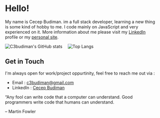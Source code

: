 # Hello!

My name is Cecep Budiman. im a full stack developer, learning a new thing is some kind of hobby to me.
I code mainly on JavaScript and very experienced on it. More information about me please visit my [LinkedIn](https://www.linkedin.com/in/c3budiman/) profile or my [personal site](https://c4budiman.com/).

![C3budiman's GitHub stats](https://github-stats-six.vercel.app/api?username=c3budiman&count_private=true&show_icons=true&theme=vue&line_height=19)
<span style="display:inline-block; width: 10px;"></span>
![Top Langs](https://github-stats-six.vercel.app/api/top-langs/?username=c3budiman&show_icons=true&layout=compact&theme=vue&count_private=truecount_private=true)

## Get in Touch
I'm always open for work/project oppurtinity, feel free to reach me out via :
- Email : [c3budiman@gmail.com](mailto:c3budiman@gmail.com)
- LinkedIn : [Cecep Budiman](https://www.linkedin.com/in/c3budiman/)

“Any fool can write code that a computer can understand. Good programmers write code that humans can understand.

– Martin Fowler
